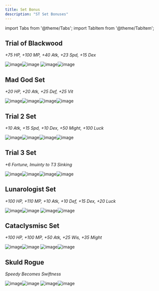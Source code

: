 ```yaml
---
title: Set Bonus
description: "ST Set Bonuses"
---
```


import Tabs from '@theme/Tabs';
import TabItem from '@theme/TabItem';

<Tabs>
  <TabItem value="Normal" label="Normal" default>

## Trial of Blackwood

*+75 HP, +100 MP, +40 Atk, +23 Spd, +15 Dex*
    
![image](https://user-images.githubusercontent.com/114798136/208787256-fddd2995-7f76-4079-b192-d0c3fd6a6c62.png)![image](https://user-images.githubusercontent.com/114798136/208787304-666f0169-f888-4677-8b46-02b4efd331ab.png)
![image](https://user-images.githubusercontent.com/114798136/208787328-3466f132-54e9-4f71-8de0-f2814ce3e0ae.png)![image](https://user-images.githubusercontent.com/114798136/208787349-afcb1600-9ad3-4ca3-b9ee-23e5adae06bf.png)

## Mad God Set

*+20 HP, +20 Atk, +25 Def, +25 Vit*

![image](https://user-images.githubusercontent.com/114798136/208787759-1ef67f0f-6f8f-4396-93dc-d72aae7cc681.png)![image](https://user-images.githubusercontent.com/114798136/208787782-789047f3-aecb-4d4a-b9d6-e0621d90e169.png)![image](https://user-images.githubusercontent.com/114798136/208787811-8a3ec939-a3d9-44a5-ac2e-654ca86b17d6.png)![image](https://user-images.githubusercontent.com/114798136/208787856-138c1100-53a1-446c-abc8-fbaef01cad66.png)

## Trial 2 Set

*+10 Atk, +15 Spd, +10 Dex, +50 Might, +100 Luck*

![image](https://user-images.githubusercontent.com/114798136/208788256-0a62a7e7-83db-4393-877d-c15cddcdc0d9.png)![image](https://user-images.githubusercontent.com/114798136/208788278-81549665-74ff-4911-9080-7ff7d30fef1c.png)![image](https://user-images.githubusercontent.com/114798136/208788292-4b453753-7f54-4d21-8e76-8ffa9f0ddef8.png)![image](https://user-images.githubusercontent.com/114798136/208788314-7e8a7cca-5257-4ac5-839c-fdfb8b9b0b65.png)

## Trial 3 Set

*+6 Fortune, Imuinty to T3 Sinking*

![image](https://user-images.githubusercontent.com/114798136/208788951-03d6f340-27b1-4f2a-bc50-d76f3df44baf.png)![image](https://user-images.githubusercontent.com/114798136/208788911-1de986d6-c6f7-464b-aeb3-5d9e56973d6f.png)![image](https://user-images.githubusercontent.com/114798136/208788986-8dd3d12f-b8bf-45fa-aa3f-e7b485546c4d.png)![image](https://user-images.githubusercontent.com/114798136/208789071-85071291-4541-4fe7-a27a-797c72238db7.png)

## Lunarologist Set

*+100 HP, +110 MP, +10 Atk, +10 Def, +15 Dex, +20 Luck*

![image](https://user-images.githubusercontent.com/114798136/208789606-974515ec-e23d-40ef-92c7-eee00f320125.png)![image](https://user-images.githubusercontent.com/114798136/208789620-89e0ee2a-e675-4ad5-af99-c868adc18ccf.png)
![image](https://user-images.githubusercontent.com/114798136/208789696-d9510018-aa1f-4e5c-ac15-5b13b34d52ac.png)![image](https://user-images.githubusercontent.com/114798136/208789719-ae4b16f7-125c-4ede-b823-26e5913bbd65.png)

## Cataclysmisc Set

*+100 HP, +100 MP, +50 Atk, +25 Wis, +35 Might*

![image](https://user-images.githubusercontent.com/114798136/208790153-0a707080-ad44-4cb1-b7aa-d1ecb5e7ea66.png)![image](https://user-images.githubusercontent.com/114798136/208790169-bc590efc-6c13-4b9c-85c7-1f59c8f2689c.png)
![image](https://user-images.githubusercontent.com/114798136/208790179-f7043926-3c12-4ce9-8043-0eeee7690bbb.png)![image](https://user-images.githubusercontent.com/114798136/208790195-221d9841-c072-4c3c-911d-b28983da2bff.png)

## Skuld Rogue

*Speedy Becomes Swiftness*

![image](https://user-images.githubusercontent.com/114798136/208790315-76bf1cce-14b9-4c55-9a62-2445811c3bfa.png)![image](https://user-images.githubusercontent.com/114798136/208790330-0e3c3ab5-83b3-41ad-8151-c259fdd9800d.png)
![image](https://user-images.githubusercontent.com/114798136/208790344-6627867d-3c85-48c5-8a01-7a110b04b401.png)![image](https://user-images.githubusercontent.com/114798136/208790359-177d12c8-a935-483a-8e2b-72c60f10ec81.png)

</TabItem>
</Tabs>
